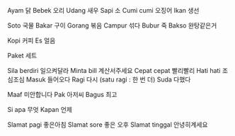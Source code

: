 Ayam 닭
Bebek 오리
Udang 새우
Sapi 소
Cumi cumi 오징어
Ikan 생선

Soto 국물
Bakar 구이
Gorang 볶음
Campur 섞다
Bubur 죽
Bakso 완탕같은거

Kopi 커피
Es 얼음

Paket 세트


Sila berdiri 일으켜달라
Minta bill 계산서주세요
Cepat cepat 빨리빨리
Hati hati 조심조심
Masuk 들어오다
Ragi 다시 (satu ragi : 한 번 더)
Suda 다했다

Maaf 미안합니다
Pak 아저씨
Bagus 최고

Si apa 무엇
Kapan 언제

Slamat pagi 좋은아침
Slamat sore 좋은 오후
Slamat tinggal 안녕히계세요
